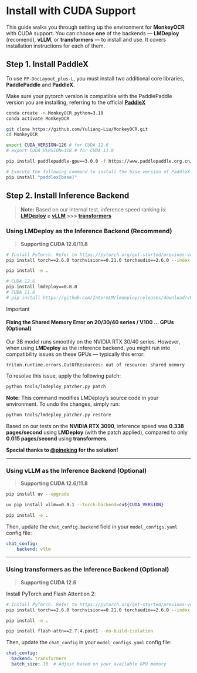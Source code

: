 # Install with CUDA Support

This guide walks you through setting up the environment for **MonkeyOCR** with CUDA support. You can choose **one** of the backends — **LMDeploy** (recomend), **vLLM**, or **transformers** — to install and use. It covers installation instructions for each of them.

## Step 1. Install PaddleX
To use `PP-DocLayout_plus-L`, you must install two additional core libraries, **PaddlePaddle** and **PaddleX**.

Make sure your pytorch version is compatible with the PaddlePaddle version you are installing, referring to the official **[PaddleX](https://github.com/PaddlePaddle/PaddleX)**

```bash
conda create -n MonkeyOCR python=3.10
conda activate MonkeyOCR

git clone https://github.com/Yuliang-Liu/MonkeyOCR.git
cd MonkeyOCR

export CUDA_VERSION=126 # for CUDA 12.6
# export CUDA_VERSION=118 # for CUDA 11.8

pip install paddlepaddle-gpu==3.0.0 -f https://www.paddlepaddle.org.cn/packages/stable/cu${CUDA_VERSION}/

# Execute the following command to install the base version of PaddleX.
pip install "paddlex[base]"
```

## Step 2. Install Inference Backend

> **Note:** Based on our internal test, inference speed ranking is: **[LMDeploy](https://github.com/Yuliang-Liu/MonkeyOCR/blob/main/docs/install_cuda.md#using-lmdeploy-as-the-inference-backend-optional) ≥ [vLLM](https://github.com/Yuliang-Liu/MonkeyOCR/blob/main/docs/install_cuda.md#using-vllm-as-the-inference-backend-optional) >>> [transformers](https://github.com/Yuliang-Liu/MonkeyOCR/blob/main/docs/install_cuda.md#using-transformers-as-the-inference-backend-optional)**

### Using **LMDeploy** as the Inference Backend (Recommend)
> **Supporting CUDA 12.6/11.8**

```bash
# Install PyTorch. Refer to https://pytorch.org/get-started/previous-versions/ for version compatibility
pip install torch==2.6.0 torchvision==0.21.0 torchaudio==2.6.0 --index-url https://download.pytorch.org/whl/cu${CUDA_VERSION}

pip install -e .

# CUDA 12.6
pip install lmdeploy==0.8.0
# CUDA 11.8
# pip install https://github.com/InternLM/lmdeploy/releases/download/v0.8.0/lmdeploy-0.8.0+cu118-cp310-cp310-manylinux2014_x86_64.whl --extra-index-url https://download.pytorch.org/whl/cu118
```

> [!IMPORTANT]
> #### Fixing the **Shared Memory Error** on **20/30/40 series / V100 ...** GPUs (Optional)
> 
> Our 3B model runs smoothly on the NVIDIA RTX 30/40 series. However, when using **LMDeploy** as the inference backend, you might run into compatibility issues on these GPUs — typically this error:
> 
> ```
> triton.runtime.errors.OutOfResources: out of resource: shared memory
> ```
> 
> To resolve this issue, apply the following patch:
> 
> ```bash
> python tools/lmdeploy_patcher.py patch
> ```
> **Note:** This command modifies LMDeploy’s source code in your environment.
> To undo the changes, simply run:
> 
> ```bash
> python tools/lmdeploy_patcher.py restore
> ```
> 
> Based on our tests on the **NVIDIA RTX 3090**, inference speed was **0.338 pages/second** using **LMDeploy** (with the patch applied), compared to only **0.015 pages/second** using **transformers**.
> 
> **Special thanks to [@pineking](https://github.com/pineking) for the solution!**

---

### Using **vLLM** as the Inference Backend (Optional)
> **Supporting CUDA 12.6/11.8**

```bash
pip install uv --upgrade

uv pip install vllm==0.9.1 --torch-backend=cu${CUDA_VERSION}

pip install -e .
```

Then, update the `chat_config.backend` field in your `model_configs.yaml` config file:

```yaml
chat_config:
    backend: vllm
```

---

### Using **transformers** as the Inference Backend (Optional)
> **Supporting CUDA 12.6**

Install PyTorch and Flash Attention 2:
```bash
# Install PyTorch. Refer to https://pytorch.org/get-started/previous-versions/ for version compatibility
pip install torch==2.6.0 torchvision==0.21.0 torchaudio==2.6.0 --index-url https://download.pytorch.org/whl/cu126

pip install -e .

pip install flash-attn==2.7.4.post1 --no-build-isolation
```
Then, update the `chat_config` in your `model_configs.yaml` config file:
```yaml
chat_config:
  backend: transformers
  batch_size: 10  # Adjust based on your available GPU memory
```


